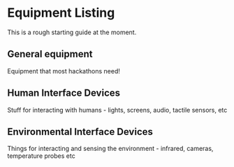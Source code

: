 # Equipment Listing

This is a rough starting guide at the moment.

## General equipment

Equipment that most hackathons need!

## Human Interface Devices

Stuff for interacting with humans - lights, screens, audio, tactile sensors, etc

## Environmental Interface Devices

Things for interacting and sensing the environment - infrared, cameras, temperature probes etc


